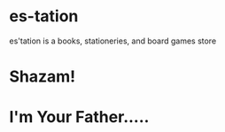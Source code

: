 # es-tation
es'tation is a books, stationeries, and board games store
# Shazam!

# I'm Your Father.....